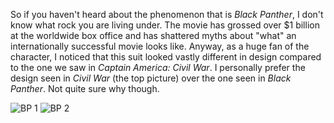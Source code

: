 So if you haven't heard about the phenomenon that is *Black Panther*, I don't know what rock you are living under. The movie has grossed over $1 billion at the worldwide box office and has shattered myths about "what" an internationally successful movie looks like. Anyway, as a huge fan of the character, I noticed that this suit looked vastly different in design compared to the one we saw in *Captain America: Civil War*. I personally prefer the design seen in *Civil War* (the top picture) over the one seen in *Black Panther*. Not quite sure why though.

<img src="/web1-sp/img/BP1.jpg" alt="BP 1">

<img src="/web1-sp/img/BP2.jpg" alt="BP 2">
